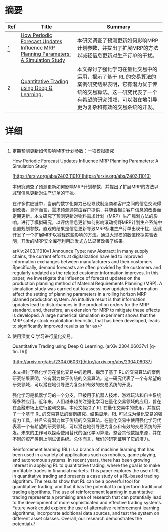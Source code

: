 # 摘要

| Ref | Title | Summary |
| --- | --- | --- |
| [^1] | [How Periodic Forecast Updates Influence MRP Planning Parameters: A Simulation Study](https://arxiv.org/abs/2403.11010) | 本研究调查了预测更新如何影响MRP计划参数，并提出了扩展MRP的方法以减轻信息更新对生产订单的干扰。 |
| [^2] | [Quantitative Trading using Deep Q Learning.](http://arxiv.org/abs/2304.06037) | 本文探讨了强化学习在量化交易中的运用，揭示了基于 RL 的交易算法的案例研究结果表明，它有潜力优于传统的交易算法。这一研究代表了一个有希望的研究领域，可以潜在地引导更为复杂和有效的交易系统的开发。 |

# 详细

[^1]: 定期预测更新如何影响MRP计划参数：一项模拟研究

    How Periodic Forecast Updates Influence MRP Planning Parameters: A Simulation Study

    [https://arxiv.org/abs/2403.11010](https://arxiv.org/abs/2403.11010)

    本研究调查了预测更新如何影响MRP计划参数，并提出了扩展MRP的方法以减轻信息更新对生产订单的干扰。

    

    在许多供应链中，当前的数字化努力已经导致制造商和客户之间的信息交流得到改善。具体而言，需求预测通常由客户提供，并随着相关客户信息的改善而定期更新。本文研究了预测更新对物料需求计划（MRP）生产规划方法的影响。进行了模拟研究，以评估信息更新如何影响滚动视野MRP计划生产系统中设置规划参数。直观的结果是信息更新导致MRP标准生产订单出现干扰，因此开发了一个扩展MRP以减轻这些影响的方法。通过大规模的数值模拟实验表明，开发的MRP安全库存利用启发式方法显著改善了结果。

    arXiv:2403.11010v1 Announce Type: new  Abstract: In many supply chains, the current efforts at digitalization have led to improved information exchanges between manufacturers and their customers. Specifically, demand forecasts are often provided by the customers and regularly updated as the related customer information improves. In this paper, we investigate the influence of forecast updates on the production planning method of Material Requirements Planning (MRP). A simulation study was carried out to assess how updates in information affect the setting of planning parameters in a rolling horizon MRP planned production system. An intuitive result is that information updates lead to disturbances in the production orders for the MRP standard, and, therefore, an extension for MRP to mitigate these effects is developed. A large numerical simulation experiment shows that the MRP safety stock exploitation heuristic, that has been developed, leads to significantly improved results as far as 
    
[^2]: 使用深度 Q 学习进行量化交易。

    Quantitative Trading using Deep Q Learning. (arXiv:2304.06037v1 [q-fin.TR])

    [http://arxiv.org/abs/2304.06037](http://arxiv.org/abs/2304.06037)

    本文探讨了强化学习在量化交易中的运用，揭示了基于 RL 的交易算法的案例研究结果表明，它有潜力优于传统的交易算法。这一研究代表了一个有希望的研究领域，可以潜在地引导更为复杂和有效的交易系统的开发。

    

    强化学习是机器学习的一个分支，已被用于机器人技术、游戏玩法和自主系统等多种应用。近年来，人们越来越关注强化学习在量化交易领域的应用，旨在在金融市场上进行盈利交易。本论文探讨了 RL 在量化交易中的使用，并提供了一个基于 RL 的交易算法的案例研究。结果显示，RL 可以成为量化交易的强有力工具，并且它有潜力优于传统的交易算法。在量化交易中使用强化学习代表着一个有希望的研究领域，可以潜在地引导更为复杂和有效的交易系统的开发。未来的工作可以探索使用替代的强化学习算法，整合其他数据来源，并在不同的资产类别上测试该系统。总体而言，我们的研究证明了它的潜力。

    Reinforcement learning (RL) is a branch of machine learning that has been used in a variety of applications such as robotics, game playing, and autonomous systems. In recent years, there has been growing interest in applying RL to quantitative trading, where the goal is to make profitable trades in financial markets. This paper explores the use of RL in quantitative trading and presents a case study of a RL-based trading algorithm. The results show that RL can be a powerful tool for quantitative trading, and that it has the potential to outperform traditional trading algorithms. The use of reinforcement learning in quantitative trading represents a promising area of research that can potentially lead to the development of more sophisticated and effective trading systems. Future work could explore the use of alternative reinforcement learning algorithms, incorporate additional data sources, and test the system on different asset classes. Overall, our research demonstrates the potential 
    

